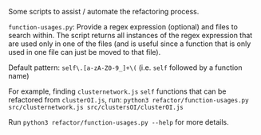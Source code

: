 Some scripts to assist / automate the refactoring process.

`function-usages.py`:
Provide a regex expression (optional) and files to search within. The script returns all instances of the regex expression that are used only in one of the files (and is useful since a function that is only used in one file can just be moved to that file).

Default pattern: `self\.[a-zA-Z0-9_]+\(` (i.e. `self` followed by a function name)

For example, finding `clusternetwork.js` `self` functions that can be refactored from `clusterOI.js`, run: 
`python3 refactor/function-usages.py src/clusternetwork.js src/clustersOI/clusterOI.js`

Run `python3 refactor/function-usages.py --help` for more details.